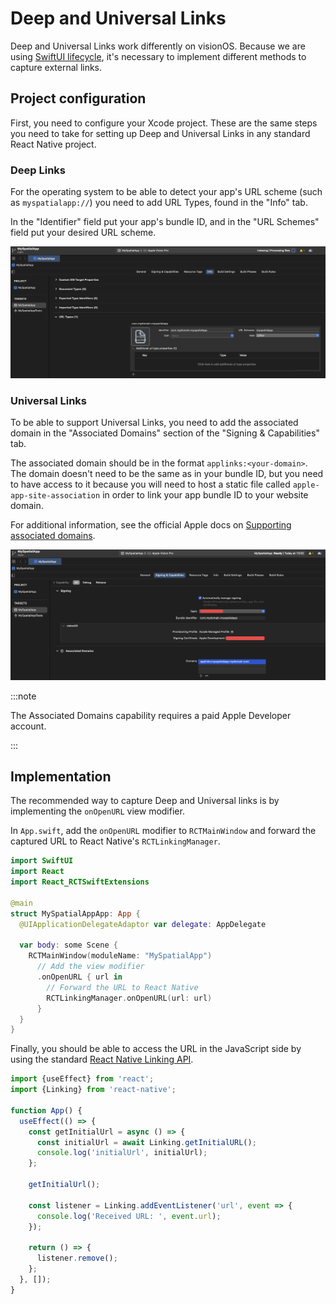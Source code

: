 # Deep and Universal Links

Deep and Universal Links work differently on visionOS. Because we are using [SwiftUI lifecycle](/docs/getting-started/entry-point), it's necessary to implement different methods to capture external links.

## Project configuration

First, you need to configure your Xcode project. These are the same steps you need to take for setting up Deep and Universal Links in any standard React Native project.

### Deep Links

For the operating system to be able to detect your app's URL scheme (such as `myspatialapp://`) you need to add URL Types, found in the "Info" tab.

In the "Identifier" field put your app's bundle ID, and in the "URL Schemes" field put your desired URL scheme.

![URL Types](../../../static/img/deep-and-universal-links-url-types.png)

### Universal Links

To be able to support Universal Links, you need to add the associated domain in the "Associated Domains" section of the "Signing & Capabilities" tab.

The associated domain should be in the format `applinks:<your-domain>`. The domain doesn't need to be the same as in your bundle ID, but you need to have access to it because you will need to host a static file called `apple-app-site-association` in order to link your app bundle ID to your website domain.

For additional information, see the official Apple docs on [Supporting associated domains](https://developer.apple.com/documentation/Xcode/supporting-associated-domains).

![Associated Domains](../../../static/img/deep-and-universal-links-associated-domains.png)

:::note

The Associated Domains capability requires a paid Apple Developer account.

:::

## Implementation

The recommended way to capture Deep and Universal links is by implementing the `onOpenURL` view modifier.

In `App.swift`, add the `onOpenURL` modifier to `RCTMainWindow` and forward the captured URL to React Native's `RCTLinkingManager`.
```swift title="App.swift"
import SwiftUI
import React
import React_RCTSwiftExtensions

@main
struct MySpatialAppApp: App {
  @UIApplicationDelegateAdaptor var delegate: AppDelegate
  
  var body: some Scene {
    RCTMainWindow(moduleName: "MySpatialApp")
      // Add the view modifier
      .onOpenURL { url in
        // Forward the URL to React Native
        RCTLinkingManager.onOpenURL(url: url)
      }
  }
}


```

Finally, you should be able to access the URL in the JavaScript side by using the standard [React Native Linking API](https://reactnative.dev/docs/linking).

```typescript title="App.tsx"
import {useEffect} from 'react';
import {Linking} from 'react-native';

function App() {
  useEffect(() => {
    const getInitialUrl = async () => {
      const initialUrl = await Linking.getInitialURL();
      console.log('initialUrl', initialUrl);
    };

    getInitialUrl();

    const listener = Linking.addEventListener('url', event => {
      console.log('Received URL: ', event.url);
    });

    return () => {
      listener.remove();
    };
  }, []);
}

```
